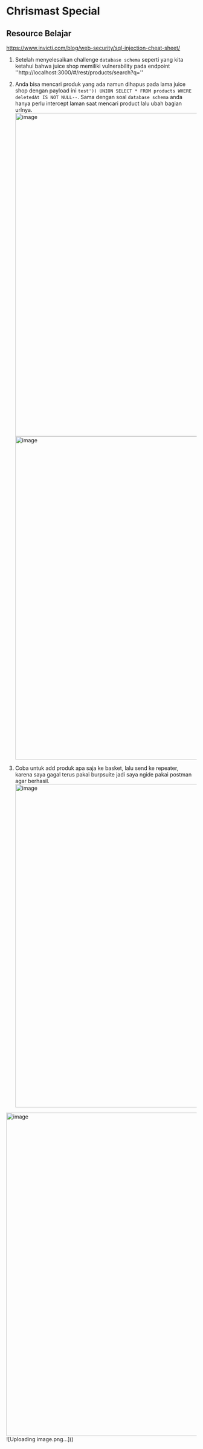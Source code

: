 # Chrismast Special

## Resource Belajar
https://www.invicti.com/blog/web-security/sql-injection-cheat-sheet/

1. Setelah menyelesaikan challenge ``database schema`` seperti yang kita ketahui bahwa juice shop memiliki vulnerability pada endpoint ''http://localhost:3000/#/rest/products/search?q=''

2. Anda bisa mencari produk yang ada namun dihapus pada lama juice shop dengan payload ini ``test')) UNION SELECT * FROM products WHERE deletedAt IS NOT NULL--``. Sama dengan soal ``database schema`` anda hanya perlu intercept laman saat mencari product lalu ubah bagian urlnya.
   <img width="1439" height="856" alt="image" src="https://github.com/user-attachments/assets/af21d070-ab3c-4630-a34d-24227601c9e3" />
   <img width="1439" height="856" alt="image" src="https://github.com/user-attachments/assets/d2c40eca-f182-4298-9902-bf7685e4119a" />

3. Coba untuk add produk apa saja ke basket, lalu send ke repeater, karena saya gagal terus pakai burpsuite jadi saya ngide pakai postman agar berhasil.
   <img width="1439" height="856" alt="image" src="https://github.com/user-attachments/assets/219e49d0-1b18-4950-8f0e-ab5ee501752a" />
<img width="1439" height="856" alt="image" src="https://github.com/user-attachments/assets/7285afd7-e3a2-48ee-9928-9997a7ff1704" />
![Uploading image.png…]()
